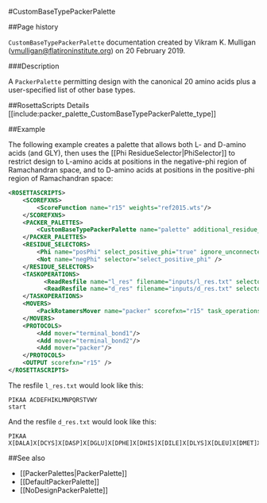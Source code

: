 #CustomBaseTypePackerPalette

##Page history

`CustomBaseTypePackerPalette` documentation created by Vikram K. Mulligan (vmulligan@flatironinstitute.org) on 20 February 2019.

###Description

A `PackerPalette` permitting design with the canonical 20 amino acids plus a user-specified list of other base types.

##RosettaScripts Details
[[include:packer_palette_CustomBaseTypePackerPalette_type]]

##Example

The following example creates a palette that allows both L- and D-amino acids (and GLY), then uses the [[Phi ResidueSelector|PhiSelector]] to restrict design to L-amino acids at positions in the negative-phi region of Ramachandran space, and to D-amino acids at positions in the positive-phi region of Ramachandran space:

```xml
<ROSETTASCRIPTS>
    <SCOREFXNS>
        <ScoreFunction name="r15" weights="ref2015.wts"/>
    </SCOREFXNS>
    <PACKER_PALETTES>
        <CustomBaseTypePackerPalette name="palette" additional_residue_types="DALA,DCYS,DASP,DGLU,DPHE,DHIS,DILE,DLYS,DLEU,DMET,DASN,DPRO,DGLN,DARG,DSER,DTHR,DVAL,DTRP,DTYR" />
    </PACKER_PALETTES>
    <RESIDUE_SELECTORS>
        <Phi name="posPhi" select_positive_phi="true" ignore_unconnected_upper="false" />
        <Not name="negPhi" selector="select_positive_phi" />
    </RESIDUE_SELECTORS>
    <TASKOPERATIONS>
          <ReadResfile name="l_res" filename="inputs/l_res.txt" selector="negPhi"/>
          <ReadResfile name="d_res" filename="inputs/d_res.txt" selector="posPhi"/>
    </TASKOPERATIONS>
    <MOVERS>
        <PackRotamersMover name="packer" scorefxn="r15" task_operations="l_res,d_res" packer_palette="palette" />
    </MOVERS>
    <PROTOCOLS>
        <Add mover="terminal_bond1"/>
        <Add mover="terminal_bond2"/>
        <Add mover="packer"/>
    </PROTOCOLS>
    <OUTPUT scorefxn="r15" />
</ROSETTASCRIPTS>
```

The resfile `l_res.txt` would look like this:

```
PIKAA ACDEFHIKLMNPQRSTVWY
start
```

And the resfile `d_res.txt` would look like this:

```
PIKAA X[DALA]X[DCYS]X[DASP]X[DGLU]X[DPHE]X[DHIS]X[DILE]X[DLYS]X[DLEU]X[DMET]X[DASN]X[DPRO]X[DGLN]X[DARG]X[DSER]X[DTHR]X[DVAL]X[DTRP]X[DTYR]
```

##See also

* [[PackerPalettes|PackerPalette]]
* [[DefaultPackerPalette]]
* [[NoDesignPackerPalette]]
